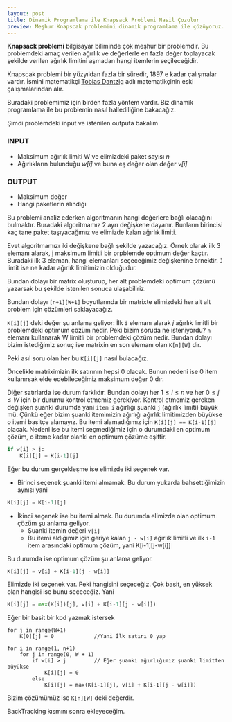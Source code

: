 ```yaml
---
layout: post
title: Dinamik Programlama ile Knapsack Problemi Nasil Çozulur
preview: Meşhur Knapscak problemini dinamik programlama ile çözüyoruz. 
---
```


**Knapsack problemi** bilgisayar biliminde çok meşhur bir problemdir. Bu problemdeki amaç verilen ağırlık ve değerlerle en fazla değer toplayacak şekilde verilen ağırlık limitini aşmadan hangi itemlerin seçileceğidir. 

Knapscak problemi bir yüzyıldan fazla bir süredir, 1897 e kadar çalışmalar vardır. İsmini matematikçi [Tobias Dantzig](https://en.wikipedia.org/wiki/Tobias_Dantzig) adlı matematikçinin eski çalışmalarından alır. 

Buradaki problemimiz için birden fazla yöntem vardır. Biz dinamik programlama ile bu problemin nasıl hallediliğine bakacağız. 

Şimdi problemdeki input ve istenilen outputa bakalım

### INPUT
* Maksimum ağırlık limiti W ve elimizdeki paket sayısı *n*
* Ağırlıkların bulunduğu *w[i]* ve buna eş değer olan değer *v[i]*


### OUTPUT
* Maksimum değer
* Hangi paketlerin alındığı

Bu problemi analiz ederken algoritmanın hangi değerlere bağlı olacağını bulmaktır. Buradaki algoritmamız 2 ayrı değişkene dayanır. Bunların birincisi kaç tane paket taşıyacağımız ve elimizde kalan ağırlık limiti.

Evet algoritmamızı iki değişkene bağlı şekilde yazacağız. Örnek olarak ilk 3 elemanı alarak, j maksimum limitli bir prpblemde optimum değer kaçtır. Buradaki ilk 3 eleman, hangi elemanları seçeceğimiz değişkenine örnektir. `J` limit ise ne kadar ağırlık limitimizin olduğudur. 

Bundan dolayı bir matrix oluşturup, her alt problemdeki optimum çözümü yazarsak bu şekilde istenilen sonuca ulaşabiliriz.

Bundan dolayı `[n+1][W+1]` boyutlarında bir matrixte elimizdeki her alt alt problem için çözümleri saklayacağız.

`K[i][j]` deki değer şu anlama geliyor: İlk `i` elemanı alarak *j* ağırlık limitli bir problemdeki optimum çözüm nedir.
Peki bizim soruda ne isteniyordu? `n` elemanı kullanarak W limitli bir problemdeki çözüm nedir. Bundan dolayı bizim istediğimiz sonuç ise matrixin en son elemanı olan `K[n][W]` dir. 

Peki asıl soru olan her bu `K[i][j]` nasıl bulacağız. 

Öncelikle matriximizin ilk satırının hepsi 0 olacak. Bunun nedeni ise 0 item kullanırsak elde edebileceğimiz maksimum değer 0 dır. 

Diğer satırlarda ise durum farklıdır. Bundan dolayı her $1\leq i \leq n$ ve her $0 \leq j \leq W$ için bir durumu kontrol etmemiz gerekiyor. Kontrol etmemiz gereken değişken şuanki durumda yani `item i` ağırlığı şuanki `j` (ağırlık limiti) büyük mü. Çünkü eğer bizim şuanki itemimizin ağırlığı ağırlık limitimizden büyükse o itemi basitçe alamayız. Bu itemi alamadığımız için `K[i][j] == K[i-1][j]` olacak. Nedeni ise bu itemi seçmediğimiz için o durumdaki en optimum çözüm, o iteme kadar olanki en optimum çözüme eşittir. 

``` python
if w[i] > j:
    K[i][j] = K[i-1][j]
```

Eğer bu durum gerçekleşme ise elimizde iki seçenek var. 

* Birinci seçenek şuanki itemi almamak. Bu durum yukarda bahsettiğimizin aynısı yani 

```python
K[i][j] = K[i-1][j]
```

* İkinci seçenek ise bu itemi almak. Bu durumda elimizde olan 
optimum çözüm şu anlama geliyor.
  * Şuanki itemin değeri `v[i]`
  * Bu itemi aldığımız için geriye kalan `j - w[i]` ağırlık limitli ve ilk `i-1` item arasındaki optimum çözüm, yani K[i-1][j-w[i]]

Bu durumda ise optimum çözüm şu anlama geliyor. 
```python
K[i][j] = v[i] + K[i-1][j - w[i]]
```

Elimizde iki seçenek var. Peki hangisini seçeceğiz. Çok basit, en yüksek olan hangisi ise bunu seçeceğiz. Yani 

```python
K[i][j] = max(K[i])[j], v[i] + K[i-1][j - w[i]])
```

Eğer bir basit bir kod yazmak istersek 

```
for j in range(W+1)
    K[0][j] = 0             //Yani İlk satırı 0 yap

for i in range(1, n+1)
    for j in range(0, W + 1)
        if w[i] > j         // Eğer şuanki ağırlığımız şuanki limitten büyükse
            K[i][j] = 0
        else
            K[i][j] = max(K[i-1][j], v[i] + K[i-1][j - w[i]])
```

Bizim çözümümüz ise `K[n][W]` deki değerdir.


BackTracking kısmını sonra ekleyeceğim.





